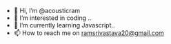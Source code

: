 - 👋 Hi, I’m @acousticram
- 👀 I’m interested in coding ..
- 🌱 I’m currently learning Javascript..
- 📫 How to reach me on ramsrivastava20@gmail.com

<!---
acousticram/acousticram is a ✨ special ✨ repository because its `README.md` (this file) appears on your GitHub profile.
You can click the Preview link to take a look at your changes.
--->
